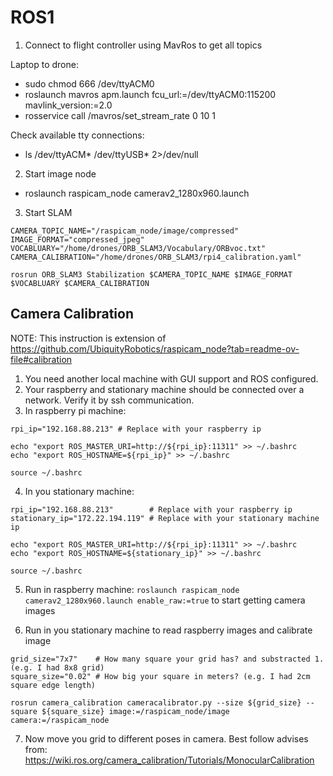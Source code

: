 # ROS1

1. Connect to flight controller using MavRos to get all topics

Laptop to drone:

- sudo chmod 666 /dev/ttyACM0
- roslaunch mavros apm.launch fcu_url:=/dev/ttyACM0:115200 mavlink_version:=2.0
- rosservice call /mavros/set_stream_rate 0 10 1

Check available tty connections:

- ls /dev/ttyACM* /dev/ttyUSB* 2>/dev/null


2. Start image node

- roslaunch raspicam_node camerav2_1280x960.launch

3. Start SLAM

```
CAMERA_TOPIC_NAME="/raspicam_node/image/compressed"
IMAGE_FORMAT="compressed_jpeg"
VOCABLUARY="/home/drones/ORB_SLAM3/Vocabulary/ORBvoc.txt"
CAMERA_CALIBRATION="/home/drones/ORB_SLAM3/rpi4_calibration.yaml"

rosrun ORB_SLAM3 Stabilization $CAMERA_TOPIC_NAME $IMAGE_FORMAT $VOCABLUARY $CAMERA_CALIBRATION
```

## Camera Calibration

NOTE: This instruction is extension of https://github.com/UbiquityRobotics/raspicam_node?tab=readme-ov-file#calibration

1. You need another local machine with GUI support and ROS configured.
2. Your raspberry and stationary machine should be connected over a network. Verify it by ssh communication.
3. In raspberry pi machine:
```
rpi_ip="192.168.88.213" # Replace with your raspberry ip

echo "export ROS_MASTER_URI=http://${rpi_ip}:11311" >> ~/.bashrc
echo "export ROS_HOSTNAME=${rpi_ip}" >> ~/.bashrc

source ~/.bashrc
```
4. In you stationary machine:
```
rpi_ip="192.168.88.213"        # Replace with your raspberry ip
stationary_ip="172.22.194.119" # Replace with your stationary machine ip

echo "export ROS_MASTER_URI=http://${rpi_ip}:11311" >> ~/.bashrc
echo "export ROS_HOSTNAME=${stationary_ip}" >> ~/.bashrc

source ~/.bashrc
```

5. Run in raspberry machine: `roslaunch raspicam_node camerav2_1280x960.launch enable_raw:=true` to start getting camera images

6. Run in you stationary machine to read raspberry images and calibrate image

```
grid_size="7x7"    # How many square your grid has? and substracted 1. (e.g. I had 8x8 grid)
square_size="0.02" # How big your square in meters? (e.g. I had 2cm square edge length)

rosrun camera_calibration cameracalibrator.py --size ${grid_size} --square ${square_size} image:=/raspicam_node/image camera:=/raspicam_node
```

7. Now move you grid to different poses in camera. Best follow advises from: https://wiki.ros.org/camera_calibration/Tutorials/MonocularCalibration
